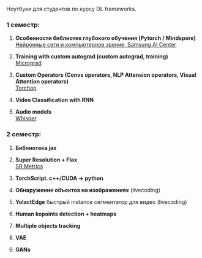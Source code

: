 Ноутбуки для студентов по курсу DL frameworks.

### 1 семестр:

1) **Особенности библиотек глубокого обучения (Pytorch / Mindspore)**   
[Нейронные сети и компьютерное зрение, Samsung AI Center](https://stepik.org/course/50352/info)

2) **Training with custom autograd (custom autograd, training)**  
[Micrograd](https://github.com/karpathy/micrograd)


3) **Custom Operators (Convs operators, NLP Attension operators, Visual Attention operators)**  
[Torchop](https://github.com/Renovamen/torchop)

4) **Video Classification with RNN**

5) **Audio models**  
[Whisper](https://www.youtube.com/watch?v=AwJf8aQfChE&t=2170s)

### 2 семестр:

1) **Библиотека jax**

2) **Super Resolution + Flax**  
[SR Metrics](https://videoprocessing.ai/metrics/ways-of-cheating-on-popular-objective-metrics.html) 

3) **TorchScript. c++/CUDA -> python**

4) **Обнаружение объектов на изображениях** (livecoding)

5) **YolactEdge** быстрый instance сегментатор для видео (livecoding)

6) **Human kepoints detection + heatmaps**

7) **Multiple objects tracking**

8) **VAE**

9) **GANs**
